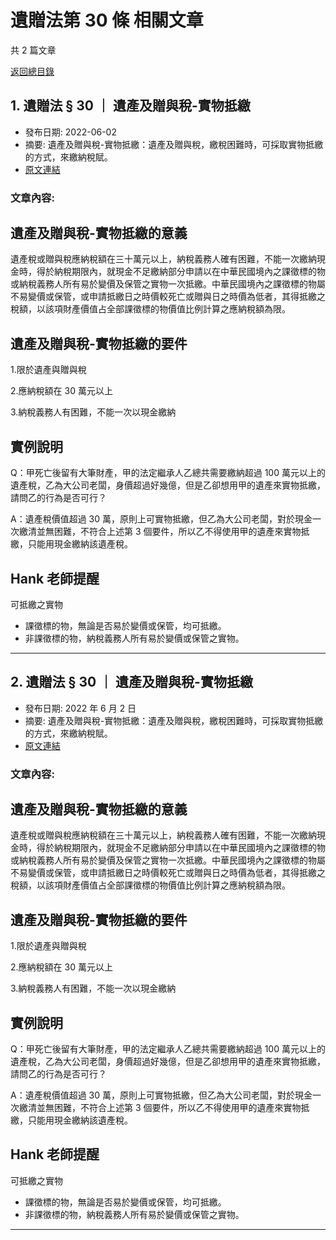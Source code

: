 # 遺贈法第 30 條 相關文章

共 2 篇文章

[返回總目錄](00_總目錄.md)

## 1. 遺贈法 § 30 ｜ 遺產及贈與稅-實物抵繳

- 發布日期: 2022-06-02
- 摘要: 遺產及贈與稅-實物抵繳：遺產及贈與稅，繳稅困難時，可採取實物抵繳的方式，來繳納稅賦。
- [原文連結](https://www.jasper-realestate.com/%e9%81%ba%e8%b4%88%e6%b3%95-30-%e9%81%ba%e7%94%a2%e5%8f%8a%e8%b4%88%e8%88%87%e7%a8%85-%e5%af%a6%e7%89%a9%e6%8a%b5%e7%b9%b3/)

### 文章內容:

## 遺產及贈與稅-實物抵繳的意義

遺產稅或贈與稅應納稅額在三十萬元以上，納稅義務人確有困難，不能一次繳納現金時，得於納稅期限內，就現金不足繳納部分申請以在中華民國境內之課徵標的物或納稅義務人所有易於變價及保管之實物一次抵繳。中華民國境內之課徵標的物屬不易變價或保管，或申請抵繳日之時價較死亡或贈與日之時價為低者，其得抵繳之稅額，以該項財產價值占全部課徵標的物價值比例計算之應納稅額為限。

## 遺產及贈與稅-實物抵繳的要件

1.限於遺產與贈與稅

2.應納稅額在 30 萬元以上

3.納稅義務人有困難，不能一次以現金繳納

## 實例說明

Q：甲死亡後留有大筆財產，甲的法定繼承人乙總共需要繳納超過 100 萬元以上的遺產稅，乙為大公司老闆，身價超過好幾億，但是乙卻想用甲的遺產來實物抵繳，請問乙的行為是否可行？

A：遺產稅價值超過 30 萬，原則上可實物抵繳，但乙為大公司老闆，對於現金一次繳清並無困難，不符合上述第 3 個要件，所以乙不得使用甲的遺產來實物抵繳，只能用現金繳納該遺產稅。

## Hank 老師提醒

可抵繳之實物

- 課徵標的物，無論是否易於變價或保管，均可抵繳。
- 非課徵標的物，納稅義務人所有易於變價或保管之實物。

---

## 2. 遺贈法 § 30 ｜ 遺產及贈與稅-實物抵繳

- 發布日期: 2022 年 6 月 2 日
- 摘要: 遺產及贈與稅-實物抵繳：遺產及贈與稅，繳稅困難時，可採取實物抵繳的方式，來繳納稅賦。
- [原文連結](https://www.jasper-realestate.com/%e9%81%ba%e8%b4%88%e6%b3%95-30-%e9%81%ba%e7%94%a2%e5%8f%8a%e8%b4%88%e8%88%87%e7%a8%85-%e5%af%a6%e7%89%a9%e6%8a%b5%e7%b9%b3/)

### 文章內容:

## 遺產及贈與稅-實物抵繳的意義

遺產稅或贈與稅應納稅額在三十萬元以上，納稅義務人確有困難，不能一次繳納現金時，得於納稅期限內，就現金不足繳納部分申請以在中華民國境內之課徵標的物或納稅義務人所有易於變價及保管之實物一次抵繳。中華民國境內之課徵標的物屬不易變價或保管，或申請抵繳日之時價較死亡或贈與日之時價為低者，其得抵繳之稅額，以該項財產價值占全部課徵標的物價值比例計算之應納稅額為限。

## 遺產及贈與稅-實物抵繳的要件

1.限於遺產與贈與稅

2.應納稅額在 30 萬元以上

3.納稅義務人有困難，不能一次以現金繳納

## 實例說明

Q：甲死亡後留有大筆財產，甲的法定繼承人乙總共需要繳納超過 100 萬元以上的遺產稅，乙為大公司老闆，身價超過好幾億，但是乙卻想用甲的遺產來實物抵繳，請問乙的行為是否可行？

A：遺產稅價值超過 30 萬，原則上可實物抵繳，但乙為大公司老闆，對於現金一次繳清並無困難，不符合上述第 3 個要件，所以乙不得使用甲的遺產來實物抵繳，只能用現金繳納該遺產稅。

## Hank 老師提醒

可抵繳之實物

- 課徵標的物，無論是否易於變價或保管，均可抵繳。
- 非課徵標的物，納稅義務人所有易於變價或保管之實物。

---

